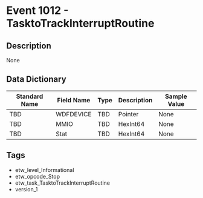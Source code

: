 # Event 1012 - TasktoTrackInterruptRoutine

## Description
None

## Data Dictionary
|Standard Name|Field Name|Type|Description|Sample Value|
|---|---|---|---|---|
|TBD|WDFDEVICE|TBD|Pointer|None|None|
|TBD|MMIO|TBD|HexInt64|None|None|
|TBD|Stat|TBD|HexInt64|None|None|

## Tags
* etw_level_Informational
* etw_opcode_Stop
* etw_task_TasktoTrackInterruptRoutine
* version_1